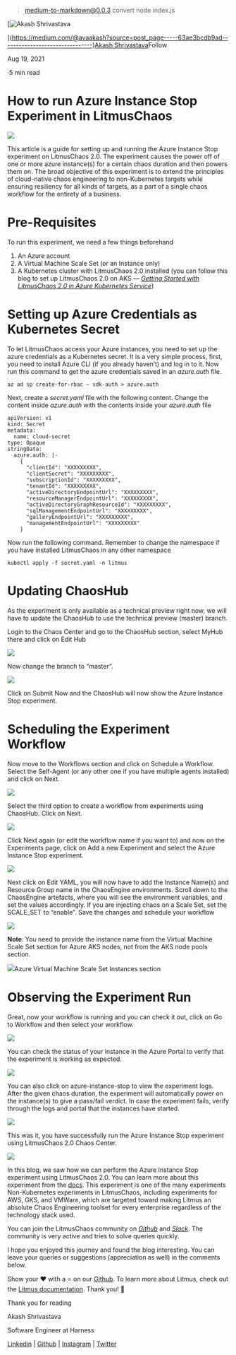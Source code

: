 
> medium-to-markdown@0.0.3 convert
> node index.js

[![Akash Shrivastava](https://miro.medium.com/fit/c/96/96/1*s1AuMCCSqI5ZW8plnjKMAg.jpeg)

](https://medium.com/@avaakash?source=post_page-----63ae3bcdb9ad--------------------------------)[Akash Shrivastava](https://medium.com/@avaakash?source=post_page-----63ae3bcdb9ad--------------------------------)Follow

Aug 19, 2021

·5 min read

How to run Azure Instance Stop Experiment in LitmusChaos
========================================================

![](https://miro.medium.com/max/1400/1*u5MRbsyEFH9jnrmlRNpU8g.png)

This article is a guide for setting up and running the Azure Instance Stop experiment on LitmusChaos 2.0. The experiment causes the power off of one or more azure instance(s) for a certain chaos duration and then powers them on. The broad objective of this experiment is to extend the principles of cloud-native chaos engineering to non-Kubernetes targets while ensuring resiliency for all kinds of targets, as a part of a single chaos workflow for the entirety of a business.

Pre-Requisites
==============

To run this experiment, we need a few things beforehand

1.  An Azure account
2.  A Virtual Machine Scale Set (or an Instance only)
3.  A Kubernetes cluster with LitmusChaos 2.0 installed (you can follow this blog to set up LitmusChaos 2.0 on AKS — [_Getting Started with LitmusChaos 2.0 in Azure Kubernetes Service_](https://medium.com/litmus-chaos/litmus-in-aks-f8838cfc551f))

Setting up Azure Credentials as Kubernetes Secret
=================================================

To let LitmusChaos access your Azure instances, you need to set up the azure credentials as a Kubernetes secret. It is a very simple process, first, you need to install Azure CLI (if you already haven’t) and log in to it. Now run this command to get the azure credentials saved in an _azure.auth_ file.

```
az ad sp create-for-rbac — sdk-auth > azure.auth
```

Next, create a _secret.yaml_ file with the following content. Change the content inside _azure.auth_ with the contents inside your _azure.auth_ file

```
apiVersion: v1  
kind: Secret  
metadata:  
  name: cloud-secret  
type: Opaque  
stringData:  
  azure.auth: |-  
    {  
      "clientId": "XXXXXXXXX",  
      "clientSecret": "XXXXXXXXX",  
      "subscriptionId": "XXXXXXXXX",  
      "tenantId": "XXXXXXXXX",  
      "activeDirectoryEndpointUrl": "XXXXXXXXX",  
      "resourceManagerEndpointUrl": "XXXXXXXXX",  
      "activeDirectoryGraphResourceId": "XXXXXXXXX",  
      "sqlManagementEndpointUrl": "XXXXXXXXX",  
      "galleryEndpointUrl": "XXXXXXXXX",  
      "managementEndpointUrl": "XXXXXXXXX"  
    }
```

Now run the following command. Remember to change the namespace if you have installed LitmusChaos in any other namespace

```
kubectl apply -f secret.yaml -n litmus
```

Updating ChaosHub
=================

As the experiment is only available as a technical preview right now, we will have to update the ChaosHub to use the technical preview (master) branch.

Login to the Chaos Center and go to the ChaosHub section, select MyHub there and click on Edit Hub

![](https://miro.medium.com/max/1400/1*hlqxOFLnlZ_9b3uZ-IPpsw.png)

Now change the branch to “master”.

![](https://miro.medium.com/max/1400/1*ZiNzR4eL8ku4iIh8myObjQ.png)

Click on Submit Now and the ChaosHub will now show the Azure Instance Stop experiment.

Scheduling the Experiment Workflow
==================================

Now move to the Workflows section and click on Schedule a Workflow. Select the Self-Agent (or any other one if you have multiple agents installed) and click on Next.

![](https://miro.medium.com/max/1400/1*jSTrvNK3GYDg3Qp5siCnDg.png)

Select the third option to create a workflow from experiments using ChaosHub. Click on Next.

![](https://miro.medium.com/max/1400/1*0E5BalV9CQWFTqCkEz8Wyw.png)

Click Next again (or edit the workflow name if you want to) and now on the Experiments page, click on Add a new Experiment and select the Azure Instance Stop experiment.

![](https://miro.medium.com/max/1400/1*0gD3kIvUsyz9WuWSjKhbnQ.png)

Next click on Edit YAML, you will now have to add the Instance Name(s) and Resource Group name in the ChaosEngine environments. Scroll down to the ChaosEngine artefacts, where you will see the environment variables, and set the values accordingly. If you are injecting chaos on a Scale Set, set the SCALE\_SET to “enable”. Save the changes and schedule your workflow

![](https://miro.medium.com/max/1400/1*FTfE1yOBIQxSjIgLcJ8rIA.png)

**Note**: You need to provide the instance name from the Virtual Machine Scale Set section for Azure AKS nodes, not from the AKS node pools section.

![](https://miro.medium.com/max/1400/1*8upszlv4RP-5cmR6MWeMjg.png)Azure Virtual Machine Scale Set Instances section

Observing the Experiment Run
============================

Great, now your workflow is running and you can check it out, click on Go to Workflow and then select your workflow.

![](https://miro.medium.com/max/1400/1*4SXDitLKyJGsqM1QInxf0A.png)

You can check the status of your instance in the Azure Portal to verify that the experiment is working as expected.

![](https://miro.medium.com/max/1400/1*Kfd4MGH0FL8Gmofy3D6d0g.png)

You can also click on azure-instance-stop to view the experiment logs. After the given chaos duration, the experiment will automatically power on the instance(s) to give a pass/fail verdict. In case the experiment fails, verify through the logs and portal that the instances have started.

![](https://miro.medium.com/max/1400/1*VqdyLQ69YTSFS5qR5UbqoQ.png)

This was it, you have successfully run the Azure Instance Stop experiment using LitmusChaos 2.0 Chaos Center.

![](https://miro.medium.com/max/1400/1*b62g91Uq8utVzZkug6mCzA.png)

In this blog, we saw how we can perform the Azure Instance Stop experiment using LitmusChaos 2.0. You can learn more about this experiment from the [docs](https://litmuschaos.github.io/litmus/experiments/categories/azure/azure-instance-stop/). This experiment is one of the many experiments Non-Kubernetes experiments in LitmusChaos, including experiments for AWS, GKS, and VMWare, which are targeted toward making Litmus an absolute Chaos Engineering toolset for every enterprise regardless of the technology stack used.

You can join the LitmusChaos community on [_Github_](https://github.com/litmuschaos/litmus)  and [_Slack_](https://www.notepadonline.org/wmtBaRICHQ). The community is very active and tries to solve queries quickly.

I hope you enjoyed this journey and found the blog interesting. You can leave your queries or suggestions (appreciation as well) in the comments below.

Show your ❤️ with a ⭐ on our [Github](https://github.com/litmuschaos/litmus). To learn more about Litmus, check out the [Litmus documentation](https://docs.litmuschaos.io/). Thank you! 🙏

Thank you for reading

Akash Shrivastava

Software Engineer at Harness

[Linkedin](https://www.linkedin.com/in/avaakash/) | [Github](https://github.com/avaakash) | [Instagram](https://instagram.com/avaakash) | [Twitter](https://twitter.com/_avaakash_)
